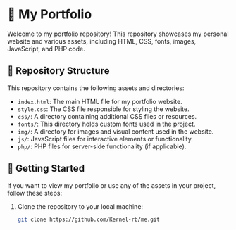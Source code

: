 # 🚀 My Portfolio

Welcome to my portfolio repository! This repository showcases my personal website and various assets, including HTML, CSS, fonts, images, JavaScript, and PHP code.

## 📂 Repository Structure

This repository contains the following assets and directories:

- `index.html`: The main HTML file for my portfolio website.
- `style.css`: The CSS file responsible for styling the website.
- `css/`: A directory containing additional CSS files or resources.
- `fonts/`: This directory holds custom fonts used in the project.
- `img/`: A directory for images and visual content used in the website.
- `js/`: JavaScript files for interactive elements or functionality.
- `php/`: PHP files for server-side functionality (if applicable).

## 🚀 Getting Started

If you want to view my portfolio or use any of the assets in your project, follow these steps:

1. Clone the repository to your local machine:

   ```bash
   git clone https://github.com/Kernel-rb/me.git
